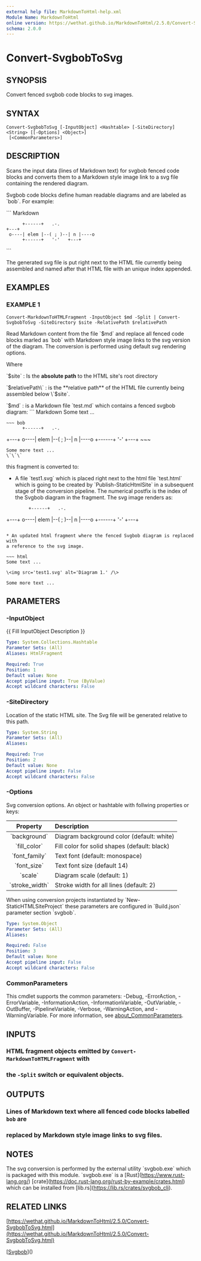 ```yaml
---
external help file: MarkdownToHtml-help.xml
Module Name: MarkdownToHtml
online version: https://wethat.github.io/MarkdownToHtml/2.5.0/Convert-SvgbobToSvg.html
schema: 2.0.0
---
```


# Convert-SvgbobToSvg

## SYNOPSIS
Convert fenced svgbob code blocks to svg images.

## SYNTAX

```
Convert-SvgbobToSvg [-InputObject] <Hashtable> [-SiteDirectory] <String> [[-Options] <Object>]
 [<CommonParameters>]
```

## DESCRIPTION
Scans the input data (lines of Markdown text) for svgbob fenced code blocks
and converts them to a Markdown style image link to a svg file containing
the rendered diagram.

Svgbob code blocks define human readable diagrams and are labeled as \`bob\`.
For example:

\`\`\` Markdown
~~~ bob
      +------+   .-. 
+---+
 o----| elem |--( ; )--| n |----o
      +------+   '-'   +---+
~~~
\`\`\`

The generated svg file is put right next to the HTML file
currently being assembled and named after that HTML file with an unique
index appended.

## EXAMPLES

### EXAMPLE 1
```
Convert-MarkdownToHTMLFragment -InputObject $md -Split | Convert-SvgbobToSvg -SiteDirectory $site -RelativePath $relativePath
```

Read Markdown content from the file \`$md\` and replace all fenced code blocks
marled as \`bob\` with Markdown style image links to the svg version of the
diagram.
The conversion is performed using default svg rendering options.

Where

\`$site\`
:   Is the **absolute path** to the HTML site's root directory

\`$relativePath\`
:   is the **relative path** of the HTML file currently being assembled below
    \`$site\`.

\`$md\`
:   is a Markdown file \`test.md\` which contains a fenced svgbob diagram:
    \`\`\` Markdown
    Some text ...

    ~~~ bob
          +------+   .-. 
+---+
     o----| elem |--( ; )--| n |----o
          +------+   '-'   +---+
    ~~~

    Some more text ...
    \`\`\`

this fragment is converted to:

* A file \`test1.svg\` which is placed right next to the html file \`test.html\`
  which is going to be created by \`Publish-StaticHtmlSite\` in a subsequent
  stage of the conversion pipeline.
The numerical postfix is the index of the
  Svgbob diagram in the fragment.
The svg image renders as:

  ~~~ bob
       +------+   .-. 
+---+
  o----| elem |--( ; )--| n |----o
       +------+   '-'   +---+
  ~~~

* An updated html fragment where the fenced Svgbob diagram is replaced with
  a reference to the svg image.

  ~~~ html
  Some text ...

  \<img src='test1.svg' alt='Diagram 1.' /\>

  Some more text ...
  ~~~

## PARAMETERS

### -InputObject
{{ Fill InputObject Description }}

```yaml
Type: System.Collections.Hashtable
Parameter Sets: (All)
Aliases: HtmlFragment

Required: True
Position: 1
Default value: None
Accept pipeline input: True (ByValue)
Accept wildcard characters: False
```

### -SiteDirectory
Location of the static HTML site.
The Svg file will be generated relative to this
path.

```yaml
Type: System.String
Parameter Sets: (All)
Aliases:

Required: True
Position: 2
Default value: None
Accept pipeline input: False
Accept wildcard characters: False
```

### -Options
Svg conversion options.
An object or hashtable with follwing properties or keys:

| Property       | Description                                  |
| :------------: | :------------------------------------------- |
| \`background\`   | Diagram background color (default: white)    |
| \`fill_color\`   | Fill color for solid shapes (default: black) |
| \`font_family\`  | Text font (default: monospace)               |
| \`font_size\`    | Text font size (default 14)                  |
| \`scale\`        | Diagram scale (default: 1)                   |
| \`stroke_width\` | Stroke width for all lines (default: 2)      |

When using conversion projects instantiated by \`New-StaticHTMLSiteProject\` these
parameters are configured in \`Build.json\` parameter section \`svgbob\`.

```yaml
Type: System.Object
Parameter Sets: (All)
Aliases:

Required: False
Position: 3
Default value: None
Accept pipeline input: False
Accept wildcard characters: False
```

### CommonParameters
This cmdlet supports the common parameters: -Debug, -ErrorAction, -ErrorVariable, -InformationAction, -InformationVariable, -OutVariable, -OutBuffer, -PipelineVariable, -Verbose, -WarningAction, and -WarningVariable. For more information, see [about_CommonParameters](http://go.microsoft.com/fwlink/?LinkID=113216).

## INPUTS

### HTML fragment objects emitted by `Convert-MarkdownToHTMLFragment` with
### the `-Split` switch or equivalent objects.
## OUTPUTS

### Lines of Markdown text where all fenced code blocks labelled `bob` are
### replaced by Markdown style image links to svg files.
## NOTES
The svg conversion is performed by the external utility
\`svgbob.exe\` which is packaged with this module.
\`svgbob.exe\` is a \[Rust\](https://www.rust-lang.org/)
\[crate\](https://doc.rust-lang.org/rust-by-example/crates.html) which can be
installed from \[lib.rs\](https://lib.rs/crates/svgbob_cli).

## RELATED LINKS

[https://wethat.github.io/MarkdownToHtml/2.5.0/Convert-SvgbobToSvg.html](https://wethat.github.io/MarkdownToHtml/2.5.0/Convert-SvgbobToSvg.html)

[[Svgbob](https://ivanceras.github.io/content/Svgbob.html)]()

